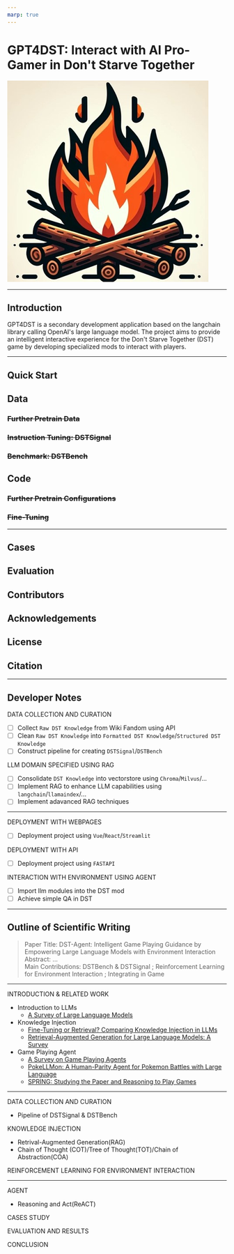 ```yaml
---
marp: true
---
```


# GPT4DST: Interact with AI Pro-Gamer in Don't Starve Together

![logo](../assets/logo_1.jpg)

---

## Introduction

GPT4DST is a secondary development application based on the langchain library calling OpenAI's large language model. The project aims to provide an intelligent interactive experience for the Don't Starve Together (DST) game by developing specialized mods to interact with players.

---

## Quick Start

## Data

### ~~Further Pretrain Data~~

### ~~Instruction Tuning: DSTSignal~~

### ~~Benchmark: DSTBench~~

## Code

### ~~Further Pretrain Configurations~~

### ~~Fine-Tuning~~

---

## Cases

## Evaluation

## Contributors

## Acknowledgements

## License

## Citation

---

## Developer Notes

DATA COLLECTION AND CURATION

- [ ] Collect `Raw DST Knowledge` from Wiki Fandom using API
- [ ] Clean `Raw DST Knowledge` into `Formatted DST Knowledge`/`Structured DST Knowledge`
- [ ] Construct pipeline for creating `DSTSignal`/`DSTBench`

LLM DOMAIN SPECIFIED USING RAG

- [ ] Consolidate `DST Knowledge` into vectorstore using `Chroma`/`Milvus`/...
- [ ] Implement RAG to enhance LLM capabilities using `langchain`/`llamaindex`/...
- [ ] Implement adavanced RAG techniques

---

DEPLOYMENT WITH WEBPAGES

- [ ] Deployment project using `Vue`/`React`/`Streamlit`

DEPLOYMENT WITH API

- [ ] Deployment project using `FASTAPI`

INTERACTION WITH ENVIRONMENT USING AGENT

- [ ] Import llm modules into the DST mod
- [ ] Achieve simple QA in DST

---

## Outline of Scientific Writing

> Paper Title: DST-Agent: Intelligent Game Playing Guidance by Empowering Large Language Models with Environment Interaction  
> Abstract: ...  
> Main Contributions: DSTBench & DSTSignal ; Reinforcement Learning for Environment Interaction ; Integrating in Game

---

INTRODUCTION & RELATED WORK

- Introduction to LLMs
  - [A Survey of Large Language Models](https://arxiv.org/abs/2303.18223)
- Knowledge Injection
  - [Fine-Tuning or Retrieval? Comparing Knowledge Injection in LLMs](https://arxiv.org/abs/2312.05934)
  - [Retrieval-Augmented Generation for Large Language Models: A Survey](https://arxiv.org/abs/2312.10997)
- Game Playing Agent
  - [A Survey on Game Playing Agents](https://arxiv.org/abs/2403.10249)
  - [PokeLLMon: A Human-Parity Agent for Pokemon Battles with Large Language](https://arxiv.org/abs/2402.01118)
  - [SPRING: Studying the Paper and Reasoning to Play Games](https://arxiv.org/abs/2305.15486)

---

DATA COLLECTION AND CURATION

- Pipeline of DSTSignal & DSTBench

KNOWLEDGE INJECTION

- Retrival-Augmented Generation(RAG)
- Chain of Thought (COT)/Tree of Thought(TOT)/Chain of Abstraction(COA)

REINFORCEMENT LEARNING FOR ENVIRONMENT INTERACTION

---

AGENT

- Reasoning and Act(ReACT)

CASES STUDY

EVALUATION AND RESULTS

CONCLUSION
